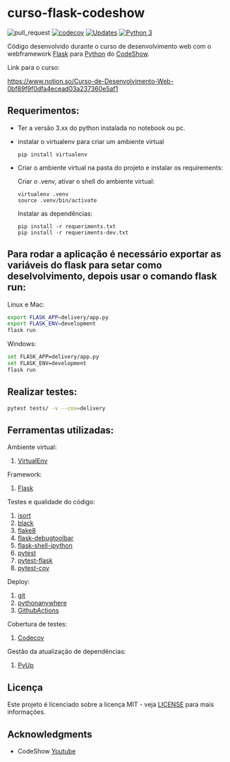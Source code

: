 # curso-flask-codeshow

![pull_request](https://github.com/lipegomes/curso-flask-codeshow/actions/workflows/python-app.yml/badge.svg)
[![codecov](https://codecov.io/gh/lipegomes/curso-flask-codeshow/branch/main/graph/badge.svg?token=DJ04VUD1GV)](https://codecov.io/gh/lipegomes/curso-flask-codeshow)
[![Updates](https://pyup.io/repos/github/lipegomes/curso-flask-codeshow/shield.svg)](https://pyup.io/repos/github/lipegomes/curso-flask-codeshow/)
[![Python 3](https://pyup.io/repos/github/lipegomes/curso-flask-codeshow/python-3-shield.svg)](https://pyup.io/repos/github/lipegomes/curso-flask-codeshow/)

Código desenvolvido durante o curso de desenvolvimento web com o webframework [Flask](https://flask.palletsprojects.com/en/1.1.x/) para [Python](https://www.python.org/) do [CodeShow](https://www.youtube.com/user/brunovegan).

Link para o curso:

https://www.notion.so/Curso-de-Desenvolvimento-Web-0bf89f9f0dfa4ecead03a237360e5af1

## Requerimentos:
- Ter a versão 3.xx do python instalada no notebook ou pc.
- instalar o virtualenv para criar um ambiente virtual
    ```console
    pip install virtualenv
    ```
- Criar o ambiente virtual na pasta do projeto e instalar os requirements:
  
  Criar o .venv, ativar o shell do ambiente virtual:
    ```console
    virtualenv .venv
    source .venv/bin/activate
    ```

    Instalar as dependências:
    ```console
    pip install -r requeriments.txt
    pip install -r requeriments-dev.txt
    ```

## Para rodar a aplicação é necessário exportar as variáveis do flask para setar como deselvolvimento, depois usar o comando flask run:

Linux e Mac:
```sh
export FLASK_APP=delivery/app.py
export FLASK_ENV=development
flask run
```

Windows:
```sh
set FLASK_APP=delivery/app.py
set FLASK_ENV=development
flask run
```

## Realizar testes:

```sh
pytest tests/ -v --cov=delivery
```

## Ferramentas utilizadas:

Ambiente virtual:
1. [VirtualEnv](https://virtualenv.pypa.io/en/latest/)

Framework:
1. [Flask](https://flask.palletsprojects.com/en/1.1.x/)

Testes e qualidade do código:
1. [isort](https://pycqa.github.io/isort/)
2. [black](https://black.readthedocs.io/en/stable/)
3. [flake8](https://flake8.pycqa.org/en/latest/)
4. [flask-debugtoolbar](https://flask-debugtoolbar.readthedocs.io/en/latest/)
5. [flask-shell-ipython](https://pypi.org/project/flask-shell-ipython/)
6. [pytest](https://docs.pytest.org/en/stable/index.html)
7. [pytest-flask](https://pytest-flask.readthedocs.io/en/latest/)
8. [pytest-cov](https://pytest-cov.readthedocs.io/en/latest/index.html)

Deploy:
1. [git](https://git-scm.com/)
2. [pythonanywhere](https://www.pythonanywhere.com)
3. [GithubActions](https://github.com/features/actions)

Cobertura de testes:
1. [Codecov](https://app.codecov.io/)

Gestão da atualização de dependências:

1. [PyUp](https://pyup.io)

## Licença

Este projeto é licenciado sobre a licença MIT - veja [LICENSE](https://github.com/lipegomes/curso-flask-codeshow/blob/main/LICENSE) para mais informações.

## Acknowledgments

- CodeShow [Youtube](https://www.youtube.com/user/brunovegan)